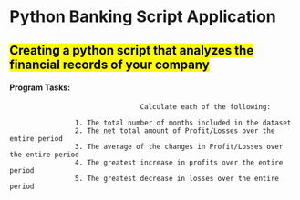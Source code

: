 # Python Banking Script Application

## <mark>Creating a python script that analyzes the financial records of your company</mark>

#### **Program Tasks**:

                                    Calculate each of the following: 

                    1. The total number of months included in the dataset 
                    2. The net total amount of Profit/Losses over the entire period
                    3. The average of the changes in Profit/Losses over the entire period 
                    4. The greatest increase in profits over the entire period
                    5. The greatest decrease in losses over the entire period 
